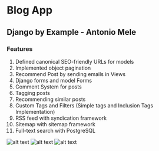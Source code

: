 # Blog App
## Django by Example - Antonio Mele
### Features
1. Defined canonical SEO-friendly URLs for models
2. Implemented object pagination
3. Recommend Post by sending emails in Views
4. Django forms and model Forms
5. Comment System for posts
6. Tagging posts
7. Recommending similar posts
8. Custom Tags and Filters (Simple tags and Inclusion Tags Implementation)
9. RSS feed with syndication framework
10. Sitemap with sitemap framework
11. Full-text search with PostgreSQL

![alt text](https://github.com/[natcobbinah]/[Blog_Django]/blob/[master]/screenshot1.PNG?raw=true)
![alt text](https://github.com/[natcobbinah]/[Blog_Django]/blob/[master]/screenshot2.PNG?raw=true)
![alt text](https://github.com/[natcobbinah]/[Blog_Django]/blob/[master]/screenshot3.PNG?raw=true)